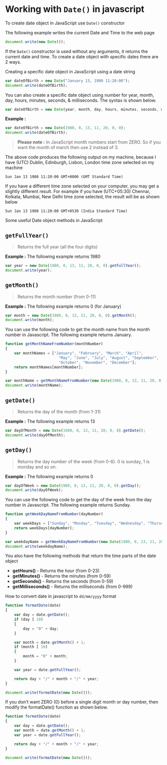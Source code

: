
# Working with `Date()` in javascript
To create date object in JavaScript use `Date()` constructor

The following example writes the current Date and Time to the web page
```js
document.write(new Date());
```

If the `Date()` constructor is used without any arguments, it returns the current date and time. To create a date object with specific dates there are 2 ways.

Creating a specific date object in JavaScript using a date string
```js
var dateOfBirth = new Date("January 13, 1980 11:20:00");
document.write(dateOfBirth);
```

You can also create a specific date object using number for year, month, day, hours, minutes, seconds, & milliseconds. The syntax is shown below.
```js
var dateOfBirth = new Date(year, month, day, hours, minutes, seconds, milliseconds);
```
**Example :**
```js
var dateOfBirth = new Date(1980, 0, 13, 11, 20, 0, 0);
document.write(dateOfBirth);
```
> **Please note :** In JavaScript month numbers start from ZERO. So if you want the month of march then use 2 instead of 3.

The above code produces the following output on my machine, because I have (UTC) Dublin, Edinburgh, Lisbon, London time zone selected on my machine
```
Sun Jan 13 1980 11:20:00 GMT+0000 (GMT Standard Time) 
```
If you have a different time zone selected on your computer, you may get a slightly different result. For example if you have (UTC+05:30) Chennai, Kolkata, Mumbai, New Delhi time zone selected, the result will be as shown below
```
Sun Jan 13 1980 11:20:00 GMT+0530 (India Standard Time)
```

Some useful Date object methods in JavaScript

## `getFullYear()`
> Returns the full year (all the four digits)


**Example :** The following example returns 1980
```js
var year = new Date(1980, 0, 13, 11, 20, 0, 0).getFullYear();
document.write(year);
```

## `getMonth()` 
> Returns the month number (from 0-11)

**Example :** The following example returns 0 (for January)
```js
var month = new Date(1980, 0, 13, 11, 20, 0, 0).getMonth();
document.write(month);
```

You can use the following code to get the month name from the month number in Javascript. The following example returns January.
```js
function getMonthNameFromNumber(monthNumber) 
{
    var monthNames = ["January", "February", "March", "April",
                        "May", "June", "July", "August", "September", 
                        "October", "November", "December"];
    return monthNames[monthNumber];
}

var monthName = getMonthNameFromNumber(new Date(1980, 0, 13, 11, 20, 0, 0).getMonth());
document.write(monthName);
```
## `getDate()` 
> Returns the day of the month (from 1-31)

**Example :** The following example returns 13
```js
var dayOfMonth = new Date(1980, 0, 13, 11, 20, 0, 0).getDate();
document.write(dayOfMonth);
```
## `getDay()` 
> Returns the day number of the week (from 0-6). 0 is sunday, 1 is monday and so on.

**Example :** The following example returns 0
```js
var dayOfWeek = new Date(1980, 0, 13, 11, 20, 0, 0).getDay();
document.write(dayOfWeek);
```

You can use the following code to get the day of the week from the day number in Javascript. The following example returns Sunday.
```js
function getWeekDayNameFromNumber(dayNumber) 
{
    var weekDays = ["Sunday", "Monday", "Tuesday", "Wednesday", "Thursday", "Friday", "Saturday"];
    return weekDays[dayNumber];
}

var weekdayName = getWeekDayNameFromNumber(new Date(1980, 0, 13, 11, 20, 0, 0).getDay());
document.write(weekdayName);
```

You also have the following methods that return the time parts of the date object
- **getHours()** - Returns the hour (from 0-23)
- **getMinutes()** - Returns the minutes (from 0-59)
- **getSeconds()** - Returns the seconds (from 0-59)
- **getMilliseconds()** - Returns the milliseconds (from 0-999)

How to convert date in javascript to `dd/mm/yyyy` format
```js
function formatDate(date) 
{
    var day = date.getDate();
    if (day [ 10) 
    {
        day = "0" + day;
    }

    var month = date.getMonth() + 1;
    if (month [ 10) 
    {
        month = "0" + month;
    }

    var year = date.getFullYear();

    return day + "/" + month + "/" + year;
}

document.write(formatDate(new Date()));
```

If you don't want ZERO (0) before a single digit month or day number, then modify the formatDate() function as shown below.
```js
function formatDate(date) 
{
    var day = date.getDate();
    var month = date.getMonth() + 1;
    var year = date.getFullYear();

    return day + "/" + month + "/" + year;
}

document.write(formatDate(new Date()));
```
